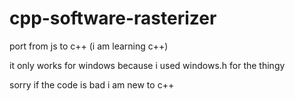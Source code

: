 # cpp-software-rasterizer
port from js to c++ (i am learning c++)

it only works for windows because i used windows.h for the thingy

sorry if the code is bad i am
 new to c++
